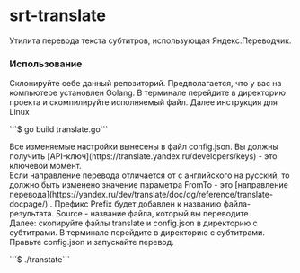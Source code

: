 # srt-translate
Утилита перевода текста субтитров, использующая Яндекс.Переводчик.
### Использование
Склонируйте себе данный репозиторий. Предполагается, что у вас на компьютере установлен Golang. В терминале перейдите в директорию проекта и скомпилируйте исполняемый файл. Далее инструкция для Linux
<p>```$ go build translate.go```</p>
Все изменяемые настройки вынесены в файл config.json. Вы должны получить [API-ключ](https://translate.yandex.ru/developers/keys) - это ключевой момент.<br>
Если направление перевода отличается от с английского на русский, то должно быть изменено
значение параметра FromTo - это [направление перевода](https://yandex.ru/dev/translate/doc/dg/reference/translate-docpage/) .  Префикс Prefix будет добавлен к названию файла-результата.
Source - название файла, который вы переводите.<br>
Далее: скопируйте файлы translate и config.json  в директорию с субтитрами. В терминале перейдите в директорию с субтитрами.  Правьте config.json и запускайте перевод.<br>
<p>```$ ./transtate```</p>